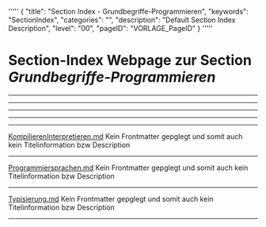 '''''
{
"title": "Section Index - Grundbegriffe-Programmieren",
"keywords": "SectionIndex",
"categories": "",
"description": "Default Section Index Description",
"level": "00",
"pageID": "VORLAGE_PageID"
}
'''''


<h1>Section-Index Webpage zur Section <i>Grundbegriffe-Programmieren</i></h1>

<hr><hr><hr><hr><hr>


[KompilierenInterpretieren.md](C:/DocTool/output/Docus/Informatik/Programmieren/Grundbegriffe-Programmieren/KompilierenInterpretieren.md)
Kein Frontmatter gepglegt und somit auch kein Titelinformation bzw Description<hr>


[Programmiersprachen.md](C:/DocTool/output/Docus/Informatik/Programmieren/Grundbegriffe-Programmieren/Programmiersprachen.md)
Kein Frontmatter gepglegt und somit auch kein Titelinformation bzw Description<hr>


[Typisierung.md](C:/DocTool/output/Docus/Informatik/Programmieren/Grundbegriffe-Programmieren/Typisierung.md)
Kein Frontmatter gepglegt und somit auch kein Titelinformation bzw Description<hr>